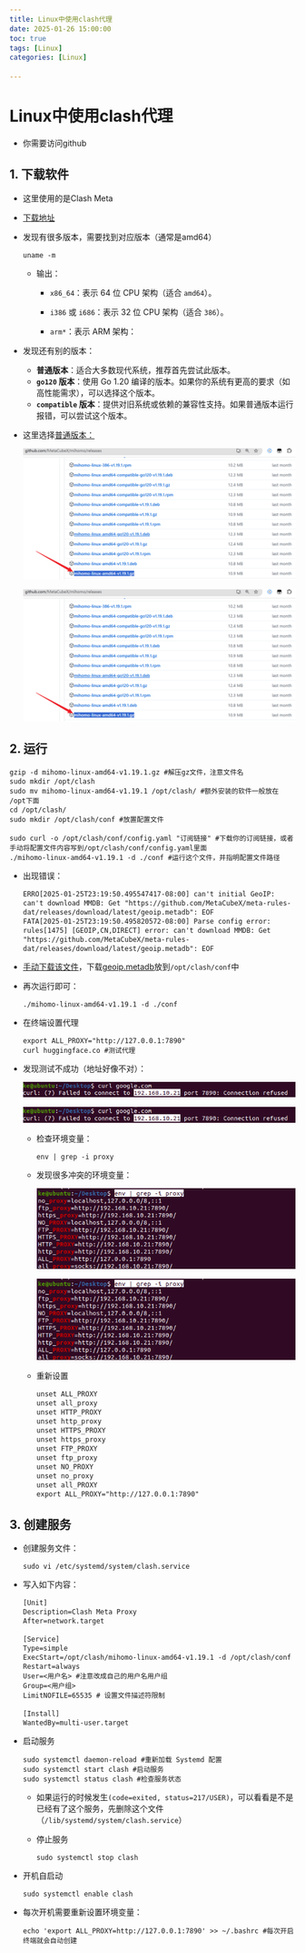 ```yaml
---
title: Linux中使用clash代理
date: 2025-01-26 15:00:00
toc: true
tags: [Linux]
categories: [Linux]

---
```


#

<!--more-->



#  Linux中使用clash代理

- 你需要访问github

## 1. 下载软件

- 这里使用的是Clash Meta

- [下载地址](https://github.com/MetaCubeX/mihomo/releases)

- 发现有很多版本，需要找到对应版本（通常是amd64）

  ```shell
  uname -m
  ```

  - 输出：

    - `x86_64`：表示 64 位 CPU 架构（适合 `amd64`）。

    - `i386` 或 `i686`：表示 32 位 CPU 架构（适合 `386`）。

    - `arm*`：表示 ARM 架构：

- 发现还有别的版本：
  - **普通版本**：适合大多数现代系统，推荐首先尝试此版本。
  - **`go120` 版本**：使用 Go 1.20 编译的版本。如果你的系统有更高的要求（如高性能需求），可以选择这个版本。
  - **`compatible` 版本**：提供对旧系统或依赖的兼容性支持。如果普通版本运行报错，可以尝试这个版本。

- 这里选择[普通版本：](https://github.com/MetaCubeX/mihomo/releases/download/v1.19.1/mihomo-linux-amd64-v1.19.1.gz)

  ![](../../../themes/yilia/source/img/linux/clashmeta/1.png)

  ![](img/linux/clashmeta/1.png)



## 2. 运行

```shell
gzip -d mihomo-linux-amd64-v1.19.1.gz #解压gz文件，注意文件名
sudo mkdir /opt/clash
sudo mv mihomo-linux-amd64-v1.19.1 /opt/clash/ #额外安装的软件一般放在 /opt下面
cd /opt/clash/
sudo mkdir /opt/clash/conf #放置配置文件

sudo curl -o /opt/clash/conf/config.yaml "订阅链接" #下载你的订阅链接，或者手动将配置文件内容写到/opt/clash/conf/config.yaml里面
./mihomo-linux-amd64-v1.19.1 -d ./conf #运行这个文件，并指明配置文件路径

```

- 出现错误：

  ```shell
  ERRO[2025-01-25T23:19:50.495547417-08:00] can't initial GeoIP: can't download MMDB: Get "https://github.com/MetaCubeX/meta-rules-dat/releases/download/latest/geoip.metadb": EOF 
  FATA[2025-01-25T23:19:50.495820572-08:00] Parse config error: rules[1475] [GEOIP,CN,DIRECT] error: can't download MMDB: Get "https://github.com/MetaCubeX/meta-rules-dat/releases/download/latest/geoip.metadb": EOF
  ```

- [手动下载该文件](https://github.com/MetaCubeX/meta-rules-dat)，下载[geoip.metadb](https://github.com/MetaCubeX/meta-rules-dat/releases/download/latest/geoip.metadb)放到`/opt/clash/conf`中

- 再次运行即可：

  ```shell
  ./mihomo-linux-amd64-v1.19.1 -d ./conf
  ```

- 在终端设置代理

  ```shell
  export ALL_PROXY="http://127.0.0.1:7890"
  curl huggingface.co #测试代理
  ```

- 发现测试不成功（地址好像不对）：

  ![](../../../themes/yilia/source/img/linux/clashmeta/2.png)

  ![](img/linux/clashmeta/2.png)

  - 检查环境变量：

    ```shell
    env | grep -i proxy
    ```

  - 发现很多冲突的环境变量：

    ![](../../../themes/yilia/source/img/linux/clashmeta/3.png)

    ![](img/linux/clashmeta/3.png)

  - 重新设置

    ```shell
    unset ALL_PROXY
    unset all_proxy
    unset HTTP_PROXY
    unset http_proxy
    unset HTTPS_PROXY
    unset https_proxy
    unset FTP_PROXY
    unset ftp_proxy
    unset NO_PROXY
    unset no_proxy
    unset all_PROXY
    export ALL_PROXY="http://127.0.0.1:7890"
    ```

    

## 3. 创建服务

- 创建服务文件：

  ```shell
  sudo vi /etc/systemd/system/clash.service
  ```

- 写入如下内容：

  ```shell
  [Unit]
  Description=Clash Meta Proxy
  After=network.target
  
  [Service]
  Type=simple
  ExecStart=/opt/clash/mihomo-linux-amd64-v1.19.1 -d /opt/clash/conf
  Restart=always
  User=<用户名> #注意改成自己的用户名用户组
  Group=<用户组>
  LimitNOFILE=65535 # 设置文件描述符限制
  
  [Install]
  WantedBy=multi-user.target
  ```

- 启动服务

  ```shell
  sudo systemctl daemon-reload #重新加载 Systemd 配置
  sudo systemctl start clash #启动服务
  sudo systemctl status clash #检查服务状态
  
  ```

  - 如果运行的时候发生`(code=exited, status=217/USER)`，可以看看是不是已经有了这个服务，先删除这个文件（`/lib/systemd/system/clash.service`）

  - 停止服务

    ```shell
    sudo systemctl stop clash
    ```

    

- 开机自启动

  ```shell
  sudo systemctl enable clash
  ```

- 每次开机需要重新设置环境变量：

  ```shell
  echo 'export ALL_PROXY=http://127.0.0.1:7890' >> ~/.bashrc #每次开启终端就会自动创建
  ```

  

